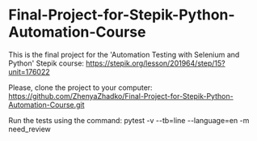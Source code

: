 # Final-Project-for-Stepik-Python-Automation-Course
This is the final project for the 'Automation Testing with Selenium and Python' Stepik course: https://stepik.org/lesson/201964/step/15?unit=176022

Please, clone the project to your computer: https://github.com/ZhenyaZhadko/Final-Project-for-Stepik-Python-Automation-Course.git

Run the tests using the command: pytest -v --tb=line --language=en -m need_review
